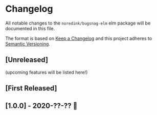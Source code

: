 # Changelog

All notable changes to the `noredink/bugsnag-elm` elm package will be documented in this file.

The format is based on [Keep a Changelog](http://keepachangelog.com/en/1.0.0/)
and this project adheres to [Semantic Versioning](http://semver.org/spec/v2.0.0.html).

## [Unreleased]

(upcoming features will be listed here!)

## [First Released]

## [1.0.0] - 2020-??-?? 🍾


